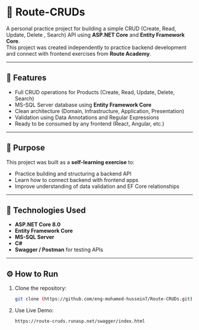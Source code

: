# 🧩 Route-CRUDs

A personal practice project for building a simple CRUD (Create, Read, Update, Delete , Search) API using **ASP.NET Core** and **Entity Framework Core**.  
This project was created independently to practice backend development and connect with frontend exercises from **Route Academy**.

---

## 🚀 Features

- Full CRUD operations for Products (Create, Read, Update, Delete, Search)
- MS-SQL Server database using **Entity Framework Core**
- Clean architecture (Domain, Infrastructure, Application, Presentation)
- Validation using Data Annotations and Regular Expressions
- Ready to be consumed by any frontend (React, Angular, etc.)

---

## 🧠 Purpose

This project was built as a **self-learning exercise** to:
- Practice building and structuring a backend API  
- Learn how to connect backend with frontend apps  
- Improve understanding of data validation and EF Core relationships  

---

## 🧰 Technologies Used

- **ASP.NET Core 8.0**
- **Entity Framework Core**
- **MS-SQL Server**
- **C#**
- **Swagger / Postman** for testing APIs

---

## ⚙️ How to Run

1. Clone the repository:
   ```bash
   git clone (https://github.com/eng-mohamed-hussein7/Route-CRUDs.git)

2. Use Live Demo:
   ```bash
   https://route-cruds.runasp.net/swagger/index.html
